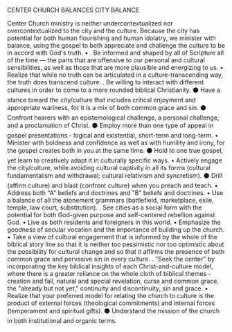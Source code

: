 CENTER CHURCH BALANCES
CITY BALANCE

Center Church ministry is neither undercontextualized nor overcontextualized to the city and the culture. Because the city has potential for both human flourishing and human idolatry, we minister with balance, using the gospel to both appreciate and challenge the culture to be in accord
with God's truth.
•
. Be informed and shaped by all of Scripture all of the time — the parts that are offensive to our personal and cultural sensibilities, as well as those that are more plausible and energizing to us.
• Realize that while no truth can be articulated in a culture-transcending way, the truth does transcend culture.
. Be willing to interact with different cultures in order to come to a more rounded biblical Christianity.
⚫ Have a stance toward the city/culture that includes critical enjoyment and appropriate wariness, for it is a mix of both common grace and sin.
⚫ Confront hearers with an epistemological challenge, a personal challenge, and a proclamation of Christ.
⚫ Employ more than one type of appeal in gospel presentations - logical and existential, short-term and long-term.
• Minister with boldness and confidence as well as with humility and irony, for the gospel creates both in you at the same time.
⚫ Hold to one true gospel, yet learn to creatively adapt it in culturally specific ways.
• Actively engage the city/culture, while avoiding cultural captivity in all its forms (cultural fundamentalism and withdrawal; cultural relativism and syncretism).
⚫ Drill (affirm culture) and blast (confront culture) when you preach and teach.
• Address both "A" beliefs and doctrines and "B" beliefs and doctrines.
• Use a balance of all the atonement grammars (battlefield, marketplace, exile, temple, law court, substitution).
. See cities as a social form with the potential for both God-given purpose and self-centered rebellion against God.
• Live as both residents and foreigners in this world.
• Emphasize the goodness of secular vocation and the importance of building up the church.
• Take a view of cultural engagement that is informed by the whole of the biblical story line so that it is neither too pessimistic nor too optimistic about the possibility for cultural change and so that it affirms the presence of both common grace and pervasive sin in every
culture.
. "Seek the center" by incorporating the key biblical insights of each Christ-and-culture model, where there is a greater reliance on the whole cloth of biblical themes - creation and fall, natural and special revelation, curse and common grace, the "already but not yet,"
continuity and discontinuity, sin and grace.
• Realize that your preferred model for relating the church to culture is the product of external forces (theological commitments) and internal forces (temperament and spiritual gifts).
⚫ Understand the mission of the church in both institutional and organic terms.
